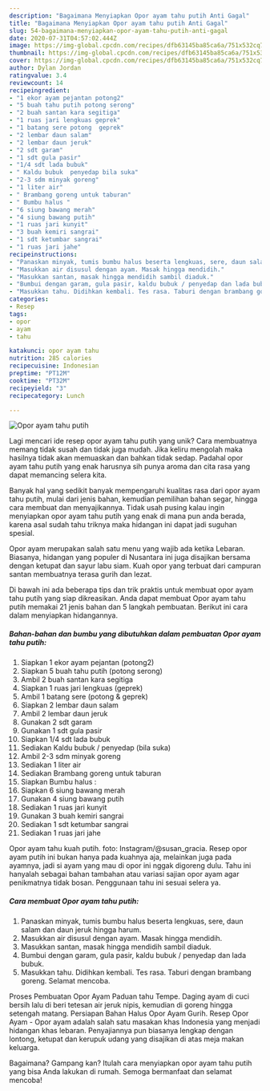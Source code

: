 ```yaml
---
description: "Bagaimana Menyiapkan Opor ayam tahu putih Anti Gagal"
title: "Bagaimana Menyiapkan Opor ayam tahu putih Anti Gagal"
slug: 54-bagaimana-menyiapkan-opor-ayam-tahu-putih-anti-gagal
date: 2020-07-31T04:57:02.444Z
image: https://img-global.cpcdn.com/recipes/dfb63145ba85ca6a/751x532cq70/opor-ayam-tahu-putih-foto-resep-utama.jpg
thumbnail: https://img-global.cpcdn.com/recipes/dfb63145ba85ca6a/751x532cq70/opor-ayam-tahu-putih-foto-resep-utama.jpg
cover: https://img-global.cpcdn.com/recipes/dfb63145ba85ca6a/751x532cq70/opor-ayam-tahu-putih-foto-resep-utama.jpg
author: Dylan Jordan
ratingvalue: 3.4
reviewcount: 14
recipeingredient:
- "1 ekor ayam pejantan potong2"
- "5 buah tahu putih potong serong"
- "2 buah santan kara segitiga"
- "1 ruas jari lengkuas geprek"
- "1 batang sere potong  geprek"
- "2 lembar daun salam"
- "2 lembar daun jeruk"
- "2 sdt garam"
- "1 sdt gula pasir"
- "1/4 sdt lada bubuk"
- " Kaldu bubuk  penyedap bila suka"
- "2-3 sdm minyak goreng"
- "1 liter air"
- " Brambang goreng untuk taburan"
- " Bumbu halus "
- "6 siung bawang merah"
- "4 siung bawang putih"
- "1 ruas jari kunyit"
- "3 buah kemiri sangrai"
- "1 sdt ketumbar sangrai"
- "1 ruas jari jahe"
recipeinstructions:
- "Panaskan minyak, tumis bumbu halus beserta lengkuas, sere, daun salam dan daun jeruk hingga harum."
- "Masukkan air disusul dengan ayam. Masak hingga mendidih."
- "Masukkan santan, masak hingga mendidih sambil diaduk."
- "Bumbui dengan garam, gula pasir, kaldu bubuk / penyedap dan lada bubuk."
- "Masukkan tahu. Didihkan kembali. Tes rasa. Taburi dengan brambang goreng. Selamat mencoba."
categories:
- Resep
tags:
- opor
- ayam
- tahu

katakunci: opor ayam tahu 
nutrition: 285 calories
recipecuisine: Indonesian
preptime: "PT12M"
cooktime: "PT32M"
recipeyield: "3"
recipecategory: Lunch

---
```



![Opor ayam tahu putih](https://img-global.cpcdn.com/recipes/dfb63145ba85ca6a/751x532cq70/opor-ayam-tahu-putih-foto-resep-utama.jpg)

Lagi mencari ide resep opor ayam tahu putih yang unik? Cara membuatnya memang tidak susah dan tidak juga mudah. Jika keliru mengolah maka hasilnya tidak akan memuaskan dan bahkan tidak sedap. Padahal opor ayam tahu putih yang enak harusnya sih punya aroma dan cita rasa yang dapat memancing selera kita.

Banyak hal yang sedikit banyak mempengaruhi kualitas rasa dari opor ayam tahu putih, mulai dari jenis bahan, kemudian pemilihan bahan segar, hingga cara membuat dan menyajikannya. Tidak usah pusing kalau ingin menyiapkan opor ayam tahu putih yang enak di mana pun anda berada, karena asal sudah tahu triknya maka hidangan ini dapat jadi suguhan spesial.

Opor ayam merupakan salah satu menu yang wajib ada ketika Lebaran. Biasanya, hidangan yang populer di Nusantara ini juga disajikan bersama dengan ketupat dan sayur labu siam. Kuah opor yang terbuat dari campuran santan membuatnya terasa gurih dan lezat.


Di bawah ini ada beberapa tips dan trik praktis untuk membuat opor ayam tahu putih yang siap dikreasikan. Anda dapat membuat Opor ayam tahu putih memakai 21 jenis bahan dan 5 langkah pembuatan. Berikut ini cara dalam menyiapkan hidangannya.

<!--inarticleads1-->

##### Bahan-bahan dan bumbu yang dibutuhkan dalam pembuatan Opor ayam tahu putih:

1. Siapkan 1 ekor ayam pejantan (potong2)
1. Siapkan 5 buah tahu putih (potong serong)
1. Ambil 2 buah santan kara segitiga
1. Siapkan 1 ruas jari lengkuas (geprek)
1. Ambil 1 batang sere (potong &amp; geprek)
1. Siapkan 2 lembar daun salam
1. Ambil 2 lembar daun jeruk
1. Gunakan 2 sdt garam
1. Gunakan 1 sdt gula pasir
1. Siapkan 1/4 sdt lada bubuk
1. Sediakan  Kaldu bubuk / penyedap (bila suka)
1. Ambil 2-3 sdm minyak goreng
1. Sediakan 1 liter air
1. Sediakan  Brambang goreng untuk taburan
1. Siapkan  Bumbu halus :
1. Siapkan 6 siung bawang merah
1. Gunakan 4 siung bawang putih
1. Sediakan 1 ruas jari kunyit
1. Gunakan 3 buah kemiri sangrai
1. Sediakan 1 sdt ketumbar sangrai
1. Sediakan 1 ruas jari jahe


Opor ayam tahu kuah putih. foto: Instagram/@susan_gracia. Resep opor ayam putih ini bukan hanya pada kuahnya aja, melainkan juga pada ayamnya, jadi si ayam yang mau di opor ini nggak digoreng dulu. Tahu ini hanyalah sebagai bahan tambahan atau variasi sajian opor ayam agar penikmatnya tidak bosan. Penggunaan tahu ini sesuai selera ya. 

<!--inarticleads2-->

##### Cara membuat Opor ayam tahu putih:

1. Panaskan minyak, tumis bumbu halus beserta lengkuas, sere, daun salam dan daun jeruk hingga harum.
1. Masukkan air disusul dengan ayam. Masak hingga mendidih.
1. Masukkan santan, masak hingga mendidih sambil diaduk.
1. Bumbui dengan garam, gula pasir, kaldu bubuk / penyedap dan lada bubuk.
1. Masukkan tahu. Didihkan kembali. Tes rasa. Taburi dengan brambang goreng. Selamat mencoba.


Proses Pembuatan Opor Ayam Paduan tahu Tempe. Daging ayam di cuci bersih lalu di beri tetesan air jeruk nipis, kemudian di goreng hingga setengah matang. Persiapan Bahan Halus Opor Ayam Gurih. Resep Opor Ayam - Opor ayam adalah salah satu masakan khas Indonesia yang menjadi hidangan khas lebaran. Penyajiannya pun biasanya lengkap dengan lontong, ketupat dan kerupuk udang yang disajikan di atas meja makan keluarga. 

Bagaimana? Gampang kan? Itulah cara menyiapkan opor ayam tahu putih yang bisa Anda lakukan di rumah. Semoga bermanfaat dan selamat mencoba!
